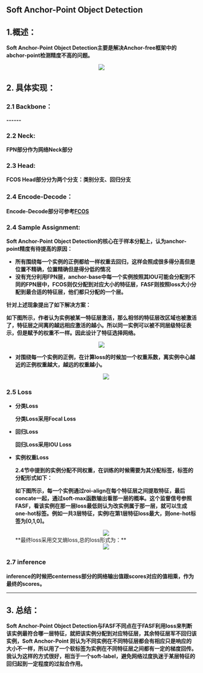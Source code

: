 ## Soft Anchor-Point Object Detection

## 1.概述：

**Soft Anchor-Point Object Detection主要是解决Anchor-free框架中的abchor-point检测精度不高的问题。**

<div align=center>
<img src="https://note.youdao.com/yws/api/personal/file/WEBf0ab50d50d2cb2a5b40f99a6791520ad?method=download&shareKey=c713b28f5b4e6a4699a91cf0f35f3e37"/>
</div>



## 2. 具体实现：

### 2.1 Backbone：

**------**

### 2.2 Neck:

**FPN部分作为网络Neck部分**

### 2.3 Head:

**FCOS Head部分分为两个分支：类别分支、回归分支**

### 2.4 Encode-Decode：

**Encode-Decode部分可参考[FCOS](https://github.com/Hanson0910/DL-Algorithm-Summary/blob/main/%E7%9B%AE%E6%A0%87%E6%A3%80%E6%B5%8B%E7%AF%87/Anchor-Free/Anchor-Point/FCOS.md)**


### 2.4 Sample Assignment:

**Soft Anchor-Point Object Detection的核心在于样本分配上，认为anchor-point精度有待提高的原因：**

- **所有围绕每一个实例的正例都给一样权重去回归，这样会照成很多得分高但是位置不精确，位置精确但是得分低的情况**
- **没有充分利用FPN层，anchor-base中每一个实例按照其IOU可能会分配到不同的FPN层中，FCOS则仅分配到对应大小的特征层，FASF则按照loss大小分配到最合适的特征层，他们都只分配的一个层。**

**针对上述现象提出了如下解决方案：**

**如下图所示，作者认为实例被某一特征层激活，那么相邻的特征层改区域也被激活了，特征层之间离的越远相应激活的越小。所以同一实例可以被不同层级特征表示，但是赋予的权重不一样。因此设计了特征选择网络。**

<div align=center>
<img src="https://note.youdao.com/yws/api/personal/file/WEB3f52eef9bbba92636c132fb59f911039?method=download&shareKey=5217d9166db2e7f07267d73c0cf7b5af"/>
</div>

- **对围绕每一个实例的正例，在计算loss的时候加一个权重系数，离实例中心越近的正例权重越大，越远的权重越小。**
  
  <div align=center>
  <img src="https://note.youdao.com/yws/api/personal/file/WEB9b26865a73dd752fdfc892f540b3246a?method=download&shareKey=079afde8a94ccd6f50ce2c6a59a5456d"/>
  </div>

### 2.5 Loss

- **分类Loss**

  **分类Loss采用Focal Loss**

- **回归Loss**

  **回归Loss采用IOU Loss**

- **实例权重Loss**

  **2.4节中提到的实例分配不同权重，在训练的时候需要为其分配标签，标签的分配形式如下：**
  
  **如下图所示，每一个实例通过roi-align在每个特征层之间提取特征，最后concate一起，通过soft-max函数输出看那一层的概率。这个监督信号参照FASF，看该实例在那一层loss最低则认为改实例属于那一层，就可以生成one-hot标签。例如一共3层特征，实例I在第1层特征loss最大，则one-hot标签为[0,1,0]。**
  
  <div align=center>
  <img src="https://note.youdao.com/yws/api/personal/file/WEB5c0d4644fbfa8d6135a38400817b77d1?method=download&shareKey=ce00f151d24e5a5562ab32731f4dd748"/>
  </div>
  **最终loss采用交叉熵loss,总的loss形式为：**
  
  <div align=center>
  <img src="https://note.youdao.com/yws/api/personal/file/WEB34b6d1ea05dd8ecc433a6bfa5053bb67?method=download&shareKey=e20c4519b224891b9311bab6fcfbdc94"/>
  </div>

### 2.7 inference

**inference的时候把centerness部分的网络输出值跟scores对应的值相乘，作为最终的scores。**

****


## 3. 总结：

**Soft Anchor-Point Object Detection与FASF不同点在于FASF利用loss来判断该实例最符合哪一层特征，就把该实例分配到对应特征层，其余特征层军不回归该实例，Soft Anchor-Point 则认为不同实例在不同特征层都会有相应只是响应的大小不一样，所以用了一个软标签为实例在不同特征层之间都有一定的梯度回传。我认为这样的方式很好，相当于一个soft-label，避免网络过度执迷于某层特征的回归起到一定程度的过拟合作用。**